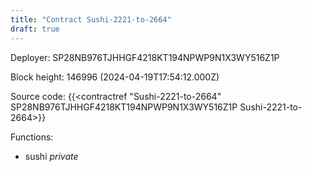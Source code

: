 ```yaml
---
title: "Contract Sushi-2221-to-2664"
draft: true
---
```

Deployer: SP28NB976TJHHGF4218KT194NPWP9N1X3WY516Z1P


 



Block height: 146996 (2024-04-19T17:54:12.000Z)

Source code: {{<contractref "Sushi-2221-to-2664" SP28NB976TJHHGF4218KT194NPWP9N1X3WY516Z1P Sushi-2221-to-2664>}}

Functions:

* sushi _private_
